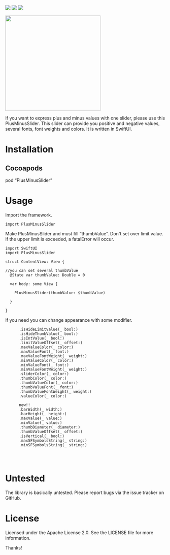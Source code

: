<img src="https://img.shields.io/badge/4.0-Swift-red?style=flat&logo=Swift&logoColor=FA7343"> <img src="https://img.shields.io/badge/16.0-iOS-orange?style=flat"> <img src="https://img.shields.io/badge/LICENSE-Apache%20License%202.0-green?style=flat">

<img src="https://github.com/xAxis47/PlusMinusSlider/blob/8e8cc76cbdd4713b2da1b40f8c3f15cc11319892/PlusMinusSlider/Assets/screenshot01.gif" width="300">

If you want to express plus and minus values with one slider, please use this PlusMinusSlider. This slider can provide you positive and negative values, several fonts, font weights and colors. It is written in SwiftUI.

# Installation
## Cocoapods

pod “PlusMinusSlider”

# Usage

Import the framework.

```
import PlusMinusSlider
```

Make PlusMinusSlider and must fill “thumbValue”. Don't set over limit value. If the upper limit is exceeded, a fatalError will occur.

```
import SwiftUI
import PlusMinusSlider

struct ContentView: View {

//you can set several thumbValue
  @State var thumbValue: Double = 0

  var body: some View {

    PlusMinusSlider(thumbValue: $thumbValue)

  }

}
```

If you need you can change appearance with some modifier.

```
      .isHideLimitValue(_ bool:)
      .isHideThumbValue(_ bool:)
      .isIntValue(_ bool:)
      .limitValueOffset(_ offset:)
      .maxValueColor(_ color:)
      .maxValueFont(_ font:)
      .maxValueFontWeight(_ weight:)
      .minValueColor(_ color:)
      .minValueFont(_ font:)
      .minValueFontWeight(_ weight:)
      .sliderColor(_ color:)
      .thumbColor(_ color:)
      .thumbValueColor(_ color:)
      .thumbValueFont(_ font:)
      .thumbValueFontWeight(_ weight:)
      .valueColor(_ color:)
            
      new!!
      .barWidth(_ width:)
      .barHeight(_ height:)
      .maxValue(_ value:)
      .minValue(_ value:)
      .thumbDiameter(_ diameter:)
      .thumbValueOffset(_ offset:)
      .isVertical(_ bool:)
      .maxSFSymbolsString(_ string:)
      .minSFSymbolsString(_ string:)


      
```

# Untested

The library is basically untested. Please report bugs via the issue tracker on GitHub.

# License

Licensed under the Apache License 2.0. See the LICENSE file for more information.


Thanks!
